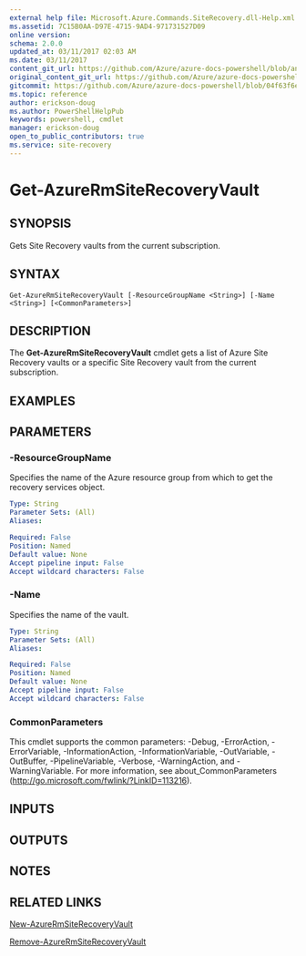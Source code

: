 ```yaml
---
external help file: Microsoft.Azure.Commands.SiteRecovery.dll-Help.xml
ms.assetid: 7C15B0AA-D97E-4715-9AD4-971731527D09
online version:
schema: 2.0.0
updated_at: 03/11/2017 02:03 AM
ms.date: 03/11/2017
content_git_url: https://github.com/Azure/azure-docs-powershell/blob/anne2017/azureps-cmdlets-docs/ResourceManager/AzureRM.SiteRecovery/v3.6.0/Get-AzureRmSiteRecoveryVault.md
original_content_git_url: https://github.com/Azure/azure-docs-powershell/blob/anne2017/azureps-cmdlets-docs/ResourceManager/AzureRM.SiteRecovery/v3.6.0/Get-AzureRmSiteRecoveryVault.md
gitcommit: https://github.com/Azure/azure-docs-powershell/blob/04f63f6e685743ace2c57eb157574e34e8610b1c
ms.topic: reference
author: erickson-doug
ms.author: PowerShellHelpPub
keywords: powershell, cmdlet
manager: erickson-doug
open_to_public_contributors: true
ms.service: site-recovery
---
```


# Get-AzureRmSiteRecoveryVault

## SYNOPSIS
Gets Site Recovery vaults from the current subscription.

## SYNTAX

```
Get-AzureRmSiteRecoveryVault [-ResourceGroupName <String>] [-Name <String>] [<CommonParameters>]
```

## DESCRIPTION
The **Get-AzureRmSiteRecoveryVault** cmdlet gets a list of Azure Site Recovery vaults or a specific Site Recovery vault from the current subscription.

## EXAMPLES

## PARAMETERS

### -ResourceGroupName
Specifies the name of the Azure resource group from which to get the recovery services object.

```yaml
Type: String
Parameter Sets: (All)
Aliases: 

Required: False
Position: Named
Default value: None
Accept pipeline input: False
Accept wildcard characters: False
```

### -Name
Specifies the name of the vault.

```yaml
Type: String
Parameter Sets: (All)
Aliases: 

Required: False
Position: Named
Default value: None
Accept pipeline input: False
Accept wildcard characters: False
```

### CommonParameters
This cmdlet supports the common parameters: -Debug, -ErrorAction, -ErrorVariable, -InformationAction, -InformationVariable, -OutVariable, -OutBuffer, -PipelineVariable, -Verbose, -WarningAction, and -WarningVariable. For more information, see about_CommonParameters (http://go.microsoft.com/fwlink/?LinkID=113216).

## INPUTS

## OUTPUTS

## NOTES

## RELATED LINKS

[New-AzureRmSiteRecoveryVault](./New-AzureRmSiteRecoveryVault.md)

[Remove-AzureRmSiteRecoveryVault](./Remove-AzureRmSiteRecoveryVault.md)
